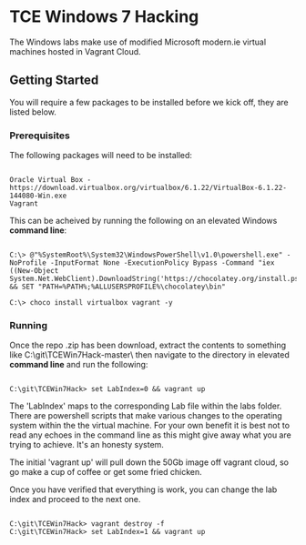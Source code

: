 # TCE Windows 7 Hacking

The Windows labs make use of modified Microsoft modern.ie virtual machines hosted in Vagrant Cloud.

## Getting Started

You will require a few packages to be installed before we kick off, they are listed below.

### Prerequisites

The following packages will need to be installed:

```

Oracle Virtual Box - https://download.virtualbox.org/virtualbox/6.1.22/VirtualBox-6.1.22-144080-Win.exe
Vagrant

```

This can be acheived by running the following on an elevated Windows **command line**: 

```

C:\> @"%SystemRoot%\System32\WindowsPowerShell\v1.0\powershell.exe" -NoProfile -InputFormat None -ExecutionPolicy Bypass -Command "iex ((New-Object System.Net.WebClient).DownloadString('https://chocolatey.org/install.ps1'))" && SET "PATH=%PATH%;%ALLUSERSPROFILE%\chocolatey\bin"

C:\> choco install virtualbox vagrant -y

```

### Running

Once the repo .zip has been download, extract the contents to something like C:\git\TCEWin7Hack-master\ then navigate to the directory in elevated **command line** and run the following:

```

C:\git\TCEWin7Hack> set LabIndex=0 && vagrant up

```

The 'LabIndex' maps to the corresponding Lab file within the labs folder. There are powershell scripts that make various changes to the operating system within the the virtual machine. For your own benefit it is best not to read any echoes in the command line as this might give away what you are trying to achieve. It's an honesty system.

The initial 'vagrant up' will pull down the 50Gb image off vagrant cloud, so go make a cup of coffee or get some fried chicken.

Once you have verified that everything is work, you can change the lab index and proceed to the next one. 

```

C:\git\TCEWin7Hack> vagrant destroy -f
C:\git\TCEWin7Hack> set LabIndex=1 && vagrant up

```

